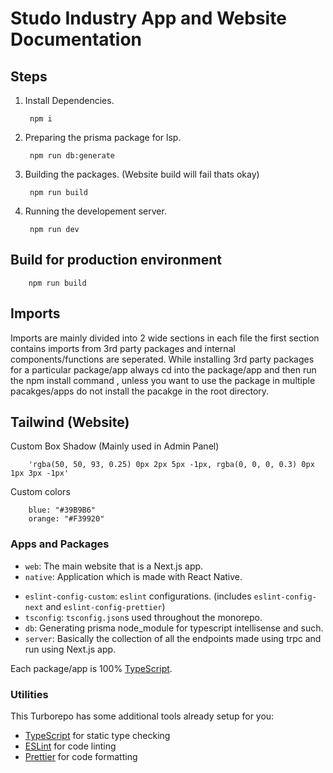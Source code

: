 # Studo Industry App and Website Documentation

## Steps

1.  Install Dependencies.

         npm i

2.  Preparing the prisma package for lsp.

         npm run db:generate

3.  Building the packages. (Website build will fail thats okay)

         npm run build

4.  Running the developement server.

         npm run dev

## Build for production environment

        npm run build

## Imports

Imports are mainly divided into 2 wide sections in each file the first section contains imports from 3rd party packages and internal components/functions are seperated.
While installing 3rd party packages for a particular package/app always cd into the package/app and then run the npm install command , unless you want to use the package in multiple pacakges/apps do not install the pacakge in the root directory.

## Tailwind (Website)

Custom Box Shadow (Mainly used in Admin Panel)

        'rgba(50, 50, 93, 0.25) 0px 2px 5px -1px, rgba(0, 0, 0, 0.3) 0px 1px 3px -1px'

Custom colors

        blue: "#39B9B6"
        orange: "#F39920"

### Apps and Packages

- `web`: The main website that is a Next.js app.
- `native`: Application which is made with React Native.
<!-- - `ui`: a stub React component library shared by both `web` and `docs` applications -->
- `eslint-config-custom`: `eslint` configurations. (includes `eslint-config-next` and `eslint-config-prettier`)
- `tsconfig`: `tsconfig.json`s used throughout the monorepo.
- `db`: Generating prisma node_module for typescript intellisense and such.
- `server`: Basically the collection of all the endpoints made using trpc and run using Next.js app.

Each package/app is 100% [TypeScript](https://www.typescriptlang.org/).

### Utilities

This Turborepo has some additional tools already setup for you:

- [TypeScript](https://www.typescriptlang.org/) for static type checking
- [ESLint](https://eslint.org/) for code linting
- [Prettier](https://prettier.io) for code formatting
